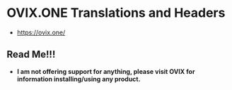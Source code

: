 # OVIX.ONE Translations and Headers
- https://ovix.one/


## Read Me!!!

- **I am not offering support for anything, please visit OVIX for information installing/using any product.**

